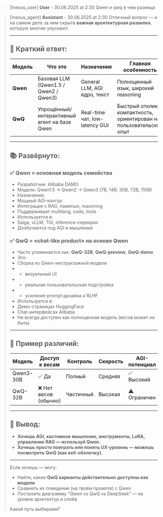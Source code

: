 >[!nexus_user] **User** - 30.06.2025 at 2:30
> Qwen и qwq в чем разница
<!-- UID: 46c4f020-1261-42fe-96ff-03fa84ed35de -->




>[!nexus_agent] **Assistant** - 30.06.2025 at 2:30
> Отличный вопрос — и на самом деле за ним скрыта **важная архитектурная развилка**, которую многие упускают.
> 
> ---
> 
> ## 🧠 Краткий ответ:
> 
> | Модель | Что это | Назначение | Главная особенность |
> |--------|---------|-------------|----------------------|
> | **Qwen** | Базовая LLM (Qwen1.5 / Qwen2 / Qwen3) | General LLM, AGI ядро, текст | Полноценный язык, широкий reasoning |
> | **QwQ** | Упрощённый/интерактивный агент на базе Qwen | Real-time чат, low-latency GUI | Быстрый отклик, компактность, ориентирован на пользовательский опыт |
> 
> ---
> 
> ## 📚 Развёрнуто:
> 
> ### ✅ Qwen = основная модель семейства
> - Разработчик: Alibaba DAMO
> - Модели: Qwen1.5 → Qwen2 → Qwen3 (7B, 14B, 30B, 72B, 110B)
> - Назначение:
>  - Мощный AGI-контур
>  - Интеграция с RAG, памятью, reasoning
>  - Поддерживает multilang, code, tools
> - Используется в:
>  - Saiga, vLLM, TGI, inference-серверах
>  - Дообучается под AGI и мышление
> 
> ### ✅ QwQ = «chat-like product» на основе Qwen
> - Часто упоминается как: **QwQ-32B**, **QwQ-preview**, **QwQ-demo**
> - Это:
>  - Сборка из Qwen-инструктажной модели
>  - + визуальный UI
>  - + реальная пользовательская подстройка
>  - + усиление prompt‑дизайна и RLHF
> - Используется в:
>  - Демо-страницах HuggingFace
>  - Chat-интерфейсах Alibaba
> - Не всегда доступен как полноценная модель (весов может не быть)
> 
> ---
> 
> ## 🧠 Пример различий:
> 
> | Модель | Доступ к весам | Контроль | Скорость | AGI-потенциал |
> |-------------|----------------|----------|----------|---------------|
> | Qwen3-30B | ✅ Да | Полный | Средняя | ✅ Высокий |
> | QwQ-32B | ❌ Нет весов (обычно) | Частичный | Высокая | ⚠️ Ограничен |
> 
> ---
> 
> ## 🧠 Вывод:
> 
> - **Хочешь AGI, кастомное мышление, инструменты, LoRA, управление RAG — используй Qwen.**
> - **Хочешь просто поиграть или понять UX-уровень — можешь посмотреть QwQ (как веб-оболочку).**
> 
> ---
> 
> Если хочешь — могу:
> - Найти, какие **QwQ варианты действительно доступны как модели**
> - Сравнить их поведение (на твоём промпте) с Qwen
> - Построить диаграмму "Qwen vs QwQ vs DeepSeek" — на уровне архитектур и слоёв
> 
> Какой путь выбираем?
<!-- UID: 6454d73e-e3f6-487f-a6ee-e09c98bd61e2 -->